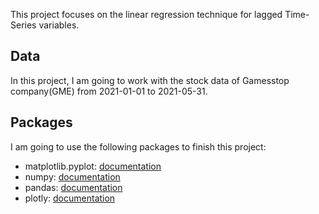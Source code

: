 This project focuses on the linear regression technique for lagged Time-Series variables.

## Data
In this project, I am going to work with the stock data of Gamesstop company(GME) from 2021-01-01 to 2021-05-31.

## Packages
I am going to use the following packages to finish this project:

*   matplotlib.pyplot: [documentation](https://matplotlib.org/stable/api/_as_gen/matplotlib.pyplot.html)
*   numpy: [documentation](https://numpy.org/devdocs/)
*   pandas: [documentation](https://pandas.pydata.org/docs/)
*   plotly: [documentation](https://plotly.com/python/)
